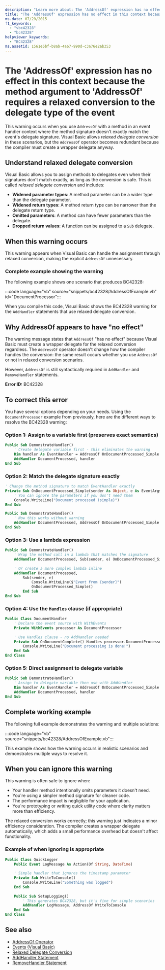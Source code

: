 ```yaml
---
description: "Learn more about: The 'AddressOf' expression has no effect in this context because the method argument to 'AddressOf' requires a relaxed conversion to the delegate type of the event"
title: "The 'AddressOf' expression has no effect in this context because the method argument to 'AddressOf' requires a relaxed conversion to the delegate type of the event"
ms.date: 07/20/2015
f1_keywords: 
  - "vbc42328"
  - "bc42328"
helpviewer_keywords: 
  - "BC42328"
ms.assetid: 1561e5bf-b8ab-4a67-990d-c3a76e2ab353
---
```

# The 'AddressOf' expression has no effect in this context because the method argument to 'AddressOf' requires a relaxed conversion to the delegate type of the event

This warning occurs when you use `AddressOf` with a method in an event handler context where the method signature doesn't exactly match the event's delegate signature. Visual Basic allows *relaxed delegate conversion* in these scenarios, but the `AddressOf` operator becomes redundant because the compiler must create a wrapper delegate anyway.

## Understand relaxed delegate conversion

Visual Basic allows you to assign methods to delegates even when their signatures don't match exactly, as long as the conversion is safe. This is called *relaxed delegate conversion* and includes:

- **Widened parameter types**: A method parameter can be a wider type than the delegate parameter.
- **Widened return types**: A method return type can be narrower than the delegate return type.  
- **Omitted parameters**: A method can have fewer parameters than the delegate.
- **Dropped return values**: A function can be assigned to a `Sub` delegate.

## When this warning occurs

This warning appears when Visual Basic can handle the assignment through relaxed conversion, making the explicit `AddressOf` unnecessary.

### Complete example showing the warning

The following example shows one scenario that produces BC42328:

:::code language="vb" source="snippets/bc42328/AddressOfExample.vb" id="DocumentProcessor":::

When you compile this code, Visual Basic shows the BC42328 warning for the `AddHandler` statements that use relaxed delegate conversion.

## Why AddressOf appears to have "no effect"

The warning message states that `AddressOf` "has no effect" because Visual Basic must create a wrapper delegate for the relaxed conversion regardless. The `AddressOf` operator doesn't change how the compiler handles the conversion: the same result occurs whether you use `AddressOf` or not in relaxed conversion scenarios.

However, `AddressOf` is still syntactically required in `AddHandler` and `RemoveHandler` statements.

**Error ID:** BC42328

## To correct this error

You have several options depending on your needs. Using the `DocumentProcessor` example from previously, here are the different ways to resolve the BC42328 warning:

### Option 1: Assign to a variable first (preserves exact semantics)

```vb
Public Sub DemonstrateHandler()
    ' Create delegate variable first - this eliminates the warning
    Dim handler As EventHandler = AddressOf OnDocumentProcessed_Simple
    AddHandler DocumentProcessed, handler
End Sub
```

### Option 2: Match the delegate signature exactly

```vb
' Change the method signature to match EventHandler exactly
Private Sub OnDocumentProcessed_Simple(sender As Object, e As EventArgs)
    ' You can ignore the parameters if you don't need them
    Console.WriteLine("Document processed (simple)")
End Sub

Public Sub DemonstrateHandler()
    ' Now this works without warning
    AddHandler DocumentProcessed, AddressOf OnDocumentProcessed_Simple
End Sub
```

### Option 3: Use a lambda expression

```vb
Public Sub DemonstrateHandler()
    ' Wrap the method call in a lambda that matches the signature
    AddHandler DocumentProcessed, Sub(sender, e) OnDocumentProcessed_Simple()
    
    ' Or create a more complex lambda inline
    AddHandler DocumentProcessed, 
        Sub(sender, e) 
            Console.WriteLine($"Event from {sender}")
            OnDocumentProcessed_Simple()
        End Sub
End Sub
```

### Option 4: Use the `Handles` clause (if appropriate)

```vb
Public Class DocumentHandler
    ' Declare the event source with WithEvents
    Private WithEvents processor As DocumentProcessor
    
    ' Use Handles clause - no AddHandler needed
    Private Sub OnDocumentComplete() Handles processor.DocumentProcessed
        Console.WriteLine("Document processing is done!")
    End Sub
End Class
```

### Option 5: Direct assignment to delegate variable

```vb
Public Sub DemonstrateHandler()
    ' Assign to delegate variable then use with AddHandler
    Dim handler As EventHandler = AddressOf OnDocumentProcessed_Simple
    AddHandler DocumentProcessed, handler
End Sub
```

## Complete working example

The following full example demonstrates the warning and multiple solutions:

:::code language="vb" source="snippets/bc42328/AddressOfExample.vb":::

This example shows how the warning occurs in realistic scenarios and demonstrates multiple ways to resolve it.

## When you can ignore this warning

This warning is often safe to ignore when:

- Your handler method intentionally omits parameters it doesn't need.
- You're using a simpler method signature for cleaner code.
- The performance impact is negligible for your application.
- You're prototyping or writing quick utility code where clarity matters more than efficiency.

The relaxed conversion works correctly; this warning just indicates a minor efficiency consideration. The compiler creates a wrapper delegate automatically, which adds a small performance overhead but doesn't affect functionality.

### Example of when ignoring is appropriate

```vb
Public Class QuickLogger
    Public Event LogMessage As Action(Of String, DateTime)
    
    ' Simple handler that ignores the timestamp parameter
    Private Sub WriteToConsole()
        Console.WriteLine("Something was logged")
    End Sub
    
    Public Sub SetupLogging()
        ' This generates BC42328, but it's fine for simple scenarios
        AddHandler LogMessage, AddressOf WriteToConsole
    End Sub
End Class
```

## See also

- [AddressOf Operator](../language-reference/operators/addressof-operator.md)
- [Events (Visual Basic)](../programming-guide/language-features/events/index.md)
- [Relaxed Delegate Conversion](../programming-guide/language-features/delegates/relaxed-delegate-conversion.md)
- [AddHandler Statement](../language-reference/statements/addhandler-statement.md)
- [RemoveHandler Statement](../language-reference/statements/removehandler-statement.md)

